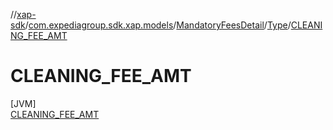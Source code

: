 //[xap-sdk](../../../../../index.md)/[com.expediagroup.sdk.xap.models](../../../index.md)/[MandatoryFeesDetail](../../index.md)/[Type](../index.md)/[CLEANING_FEE_AMT](index.md)

# CLEANING_FEE_AMT

[JVM]\
[CLEANING_FEE_AMT](index.md)
